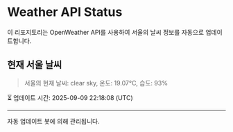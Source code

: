 
# Weather API Status

이 리포지토리는 OpenWeather API를 사용하여 서울의 날씨 정보를 자동으로 업데이트합니다.

## 현재 서울 날씨
> 서울의 현재 날씨: clear sky, 온도: 19.07°C, 습도: 93%

⏳ 업데이트 시간: 2025-09-09 22:18:08 (UTC)

---
자동 업데이트 봇에 의해 관리됩니다.
